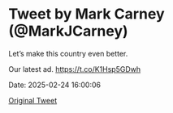 # Tweet by Mark Carney (@MarkJCarney)

Let’s make this country even better.

Our latest ad. https://t.co/K1Hsp5GDwh

Date: 2025-02-24 16:00:06

[Original Tweet](https://x.com/MarkJCarney/status/1894054707234054145)
